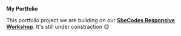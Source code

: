 **My Portfolio**

This portfolio project we are building on our [**SheCodes Responsive Workshop**](https://www.shecodes.io/). It's still under constraction 😊
